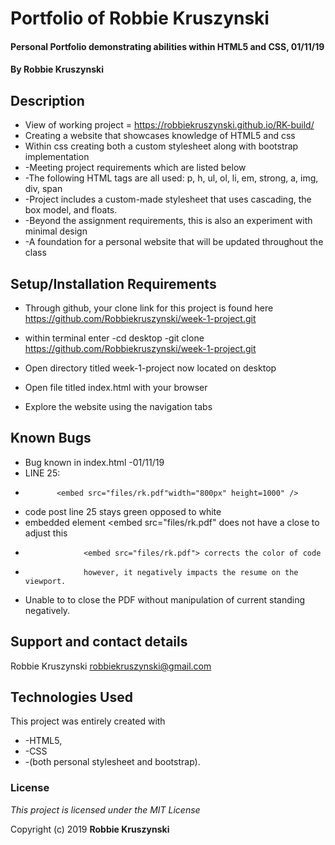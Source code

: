 # Portfolio of Robbie Kruszynski

#### Personal Portfolio demonstrating abilities within HTML5 and CSS, 01/11/19

#### By **Robbie Kruszynski**

## Description

* View of working project = https://robbiekruszynski.github.io/RK-build/
* Creating a website that showcases knowledge of HTML5 and css
* Within css creating both a custom stylesheet along with bootstrap implementation
* -Meeting project requirements which are listed below
*   -The following HTML tags are all used: p, h, ul, ol, li, em, strong, a, img, div, span
*   -Project includes a custom-made stylesheet that uses cascading, the box model, and floats.
* -Beyond the assignment requirements, this is also an experiment with minimal design
*   -A foundation for a personal website that will be updated throughout the class

## Setup/Installation Requirements

* Through github, your clone link for this project is found here https://github.com/Robbiekruszynski/week-1-project.git
* within terminal enter
    -cd desktop
    -git clone https://github.com/Robbiekruszynski/week-1-project.git

* Open directory titled week-1-project now located on desktop
* Open file titled index.html with your browser
* Explore the website using the navigation tabs

## Known Bugs

* Bug known in index.html                        -01/11/19
* LINE 25:
*            <embed src="files/rk.pdf"width="800px" height=1000" />

* code post line 25 stays green opposed to white
* embedded element <embed src="files/rk.pdf" does not have a close to adjust this
*                  <embed src="files/rk.pdf"> corrects the color of code
*                  however, it negatively impacts the resume on the viewport.

* Unable to to close the PDF without manipulation of current standing negatively.


## Support and contact details

Robbie Kruszynski
robbiekruszynski@gmail.com

## Technologies Used

This project was entirely created with
* -HTML5,
* -CSS
*   -(both personal stylesheet and bootstrap).

### License

*This project is licensed under the MIT License*

Copyright (c) 2019 **Robbie Kruszynski**

